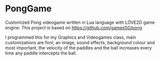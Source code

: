 # PongGame

Customized Pong videogame written in Lua language with LÖVE2D game engine. This project is based on https://github.com/games50/pong


I programmed this for my Graphics and Videogames class, main customizations are font, an image, sound effects, background colour and most important, the velocity of the paddles and the ball increases every time any paddle intercepts the ball.

